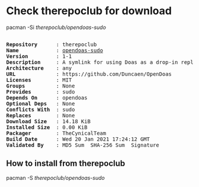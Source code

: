 # Check therepoclub for download

pacman -Si *therepoclub/opendoas-sudo*

<div class="highlight"><pre class="highlight"><text>
<b>Repository</b>      : therepoclub
<b>Name</b>            : <a href="../../x86_64/opendoas-sudo-1-1-any.pkg.tar.zst">opendoas-sudo</a>
<b>Version</b>         : 1-1
<b>Description</b>     : A symlink for using Doas as a drop-in replacement to sudo
<b>Architecture</b>    : any
<b>URL</b>             : https://github.com/Duncaen/OpenDoas
<b>Licenses</b>        : MIT
<b>Groups</b>          : None
<b>Provides</b>        : sudo
<b>Depends On</b>      : opendoas
<b>Optional Deps</b>   : None
<b>Conflicts With</b>  : sudo
<b>Replaces</b>        : None
<b>Download Size</b>   : 14.18 KiB
<b>Installed Size</b>  : 0.00 KiB
<b>Packager</b>        : TheCynicalTeam <wayne6324@gmail.com>
<b>Build Date</b>      : Wed 20 Jan 2021 17:24:12 GMT
<b>Validated By</b>    : MD5 Sum  SHA-256 Sum  Signature
</text></pre></div>

## How to install from therepoclub

pacman -S *therepoclub/opendoas-sudo*
